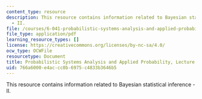 ```yaml
---
content_type: resource
description: This resource contains information related to Bayesian statistical inference
  - II.
file: /courses/6-041-probabilistic-systems-analysis-and-applied-probability-fall-2010/766a6000e4accc0b6975c4833b3646b5_MIT6_041F10_L22.pdf
file_type: application/pdf
learning_resource_types: []
license: https://creativecommons.org/licenses/by-nc-sa/4.0/
ocw_type: OCWFile
resourcetype: Document
title: Probabilistic Systems Analysis and Applied Probability, Lecture 22
uid: 766a6000-e4ac-cc0b-6975-c4833b3646b5
---
```

This resource contains information related to Bayesian statistical inference - II.